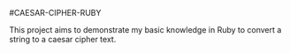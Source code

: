 #CAESAR-CIPHER-RUBY

This project aims to demonstrate my basic knowledge in Ruby to convert a 
string to a caesar cipher text. 